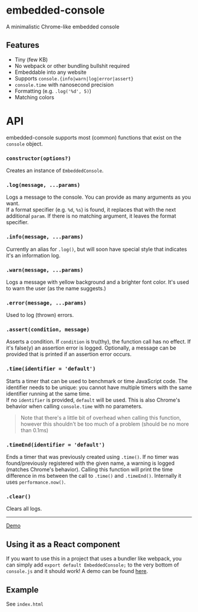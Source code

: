# embedded-console
A minimalistic Chrome-like embedded console

## Features
- Tiny (few KB)
- No webpack or other bundling bullshit required
- Embeddable into any website
- Supports `console.{info|warn|log|error|assert}`
- `console.time` with nanosecond precision
- Formatting (e.g. `.log('%d', 5)`)
- Matching colors

# API
embedded-console supports most (common) functions that exist on the `console` object.

### `constructor(options?)`
Creates an instance of `EmbeddedConsole`.
### `.log(message, ...params)`
Logs a message to the console. You can provide as many arguments as you want. <br />
If a format specifier (e.g. `%d`, `%s`) is found, it replaces that with the next additional `param`. If there is no matching argument, it leaves the format specifier.
### `.info(message, ...params)`
Currently an alias for `.log()`, but will soon have special style that indicates it's an information log.

### `.warn(message, ...params)`
Logs a message with yellow background and a brighter font color. It's used to warn the user (as the name suggests.)

### `.error(message, ...params)`
Used to log (thrown) errors.

### `.assert(condition, message)`
Asserts a condition. If `condition` is tru(thy), the function call has no effect.
If it's false(y) an assertion error is logged. Optionally, a message can be provided that is printed if an assertion error occurs.

### `.time(identifier = 'default')`
Starts a timer that can be used to benchmark or time JavaScript code.
The identifier needs to be unique: you cannot have multiple timers with the same identifier running at the same time. <br />
If no `identifier` is provided, `default` will be used. This is also Chrome's behavior when calling `console.time` with no parameters.
> Note that there's a little bit of overhead when calling this function, however this shouldn't be too much of a problem (should be no more than 0.1ms)

### `.timeEnd(identifier = 'default')`
Ends a timer that was previously created using `.time()`. If no timer was found/previously registered with the given name, a warning is logged (matches Chrome's behavior). Calling this function will print the time difference in ms between the call to `.time()` and `.timeEnd()`. Internally it uses `performance.now()`.

### `.clear()`
Clears all logs.

---
[Demo](https://y21.github.io/embedded-console)<br/>

## Using it as a React component
If you want to use this in a project that uses a bundler like webpack, you can simply add `export default EmbeddedConsole;` to the very bottom of `console.js` and it should work! A demo can be found [here](https://gist.github.com/y21/049bf9cf9238339a6ae4984a4a15eb55).

## Example
See `index.html`
